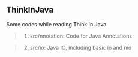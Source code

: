 ## ThinkInJava
Some codes while reading Think In Java

> 1. src/nnotation: Code for Java Annotations

> 2. src/io: Java IO, including basic io and nio 
